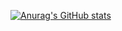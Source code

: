 [![Anurag's GitHub stats](https://github-readme-stats.vercel.app/api?username=xwj770427414)](https://github.com/anuraghazra/github-readme-stats)
